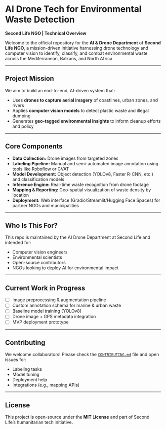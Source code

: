 # AI Drone Tech for Environmental Waste Detection

**Second Life NGO | Technical Overview**

Welcome to the official repository for the **AI & Drone Department** of **Second Life NGO**, a mission-driven initiative harnessing drone technology and computer vision to identify, classify, and combat environmental waste across the Mediterranean, Balkans, and North Africa.

---

## Project Mission

We aim to build an end-to-end, AI-driven system that:

- Uses **drones to capture aerial imagery** of coastlines, urban zones, and rivers  
- Applies **computer vision models** to detect plastic waste and illegal dumping  
- Generates **geo-tagged environmental insights** to inform cleanup efforts and policy  

---

## Core Components

- **Data Collection:** Drone images from targeted zones  
- **Labeling Pipeline:** Manual and semi-automated image annotation using tools like Roboflow or CVAT  
- **Model Development:** Object detection (YOLOv8, Faster R-CNN, etc.) and classification models  
- **Inference Engine:** Real-time waste recognition from drone footage  
- **Mapping & Reporting:** Geo-spatial visualization of waste density by location  
- **Deployment:** Web interface (Gradio/Streamlit/Hugging Face Spaces) for partner NGOs and municipalities  

---

## Who Is This For?

This repo is maintained by the AI Drone Department at Second Life and intended for:

- Computer vision engineers  
- Environmental scientists  
- Open-source contributors  
- NGOs looking to deploy AI for environmental impact  

---

## Current Work in Progress

- [ ] Image preprocessing & augmentation pipeline  
- [ ] Custom annotation schema for marine & urban waste  
- [ ] Baseline model training (YOLOv8)  
- [ ] Drone image + GPS metadata integration  
- [ ] MVP deployment prototype  

---

## Contributing

We welcome collaborators! Please check the [`CONTRIBUTING.md`](./CONTRIBUTING.md) file and open issues for:

- Labeling tasks  
- Model tuning  
- Deployment help  
- Integrations (e.g., mapping APIs)  

---

## License

This project is open-source under the **MIT License** and part of Second Life’s humanitarian tech initiative.
